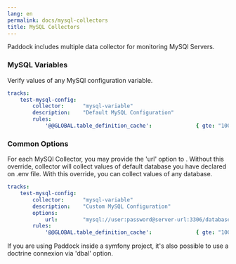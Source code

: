 ```yaml
---
lang: en
permalink: docs/mysql-collectors
title: MySQL Collectors
---
```


Paddock includes multiple data collector for monitoring MySQl Servers.

### MySQL Variables
Verify values of any MySQl configuration variable.

```yaml
tracks:
    test-mysql-config:
        collector:      "mysql-variable"
        description:    "Default MySQL Configuration"
        rules:
            '@@GLOBAL.table_definition_cache':              { gte: "1000" }
```

### Common Options
For each MySQl Collector, you may provide the 'url' option to . 
Without this override, collector will collect values of default database you have declared on .env file.
With this override, you can collect values of any database.

```yaml
tracks:
    test-mysql-config:
        collector:      "mysql-variable"
        description:    "Custom MySQL Configuration"
        options:
            url:        "mysql://user:password@server-url:3306/database-name"
        rules:
            '@@GLOBAL.table_definition_cache':              { gte: "1000" }
```

If you are using Paddock inside a symfony project, 
it's also possible to use a doctrine connexion via 'dbal' option.